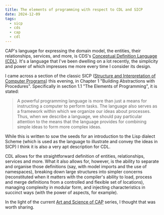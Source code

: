 ```yaml
---
title: The elements of programming with respect to CDL and SICP
date: 2024-12-09
tags:
  - sicp
  - cds
  - cap
  - cdl
---
```

CAP's language for expressing the domain model, the entities, their relationships, services, and more, is CDS's [Conceptual Definition Language (CDL)][1]. It's a language that I've been dwelling on a lot recently, the simplicity and power of which impresses me more every time I consider its design.

I came across a section of the classic SICP ([Structure and Interpretation of Computer Programs][2]) this evening, in Chapter 1 "Building Abstractions with Procedures". Specifically in section 1.1 "The Elements of Programming", it is stated:

> A powerful programming language is more than just a means for instructing a computer to perform tasks. The language also serves as a framework within which we organize our ideas about processes. Thus, when we describe a language, we should pay particular attention to the means that the language provides for combining simple ideas to form more complex ideas.

While this is written to sow the seeds for an introduction to the Lisp dialect Scheme (which is used as the language to illustrate and convey the ideas in SICP) I think it is also a very apt description for CDL.

CDL allows for the straightforward definition of entities, relationships, services and more. What it also allows for, however, is the ability to separate and organise those definitions (say, with model imports and the use of namespaces), breaking down large structures into simpler concerns (reconstituted when it matters with the compiler's ability to load, process and merge definitions from a controlled and flexible set of locations), managing complexity in modular form, and injecting characteristics in succinct ways (with the power of aspects, for example).

In the light of the current [Art and Science of CAP][3] series, I thought that was worth sharing.

[1]: https://cap.cloud.sap/docs/cds/cdl
[2]: https://en.wikipedia.org/wiki/Structure_and_Interpretation_of_Computer_Programs
[3]: /blog/posts/2024/12/06/the-art-and-science-of-cap/
